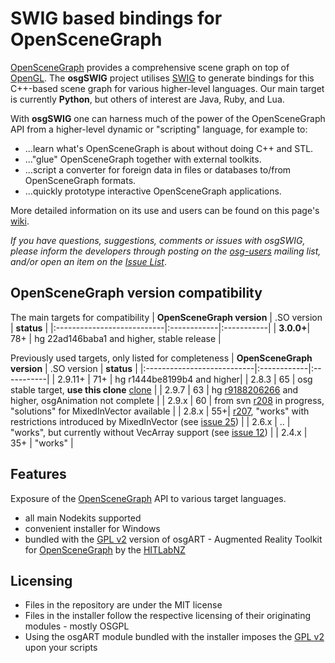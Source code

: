 # SWIG based bindings for OpenSceneGraph #

[OpenSceneGraph](http://www.openscenegraph.org) provides a comprehensive scene graph on top of [OpenGL](http://www.opengl.org/). The **osgSWIG** project utilises [SWIG](http://www.swig.org) to generate bindings for this C++-based scene graph for various higher-level languages. Our main target is currently **Python**, but others of interest are Java, Ruby,  and Lua.

With **osgSWIG** one can harness much of the power of the OpenSceneGraph API from a higher-level dynamic or "scripting" language, for example to:
  * ...learn what's OpenSceneGraph is about without doing C++ and STL.
  * ..."glue" OpenSceneGraph together with external toolkits.
  * ...script a converter for foreign data in files or databases to/from OpenSceneGraph formats.
  * ...quickly prototype interactive OpenSceneGraph applications.

More detailed information on its use and users can be found on this page's [wiki](http://code.google.com/p/osgswig/w/list).

_If you have questions, suggestions, comments or issues with osgSWIG, please inform the developers through posting on the [osg-users](http://www.openscenegraph.org/projects/osg/wiki/MailingLists) mailing list, and/or open an item on the [Issue List](http://code.google.com/p/osgswig/issues/list)_.

## OpenSceneGraph version compatibility ##
The main targets for compatibility
| **OpenSceneGraph version** | .SO version | **status** |
|:---------------------------|:------------|:-----------|
| **3.0.0+**| 78+ | hg 22ad146baba1 and higher, stable release |

Previously used targets, only listed for completeness
| **OpenSceneGraph version** | .SO version | **status** |
|:---------------------------|:------------|:-----------|
| 2.9.11+ | 71+ | hg r1444be8199b4 and higher|
| 2.8.3  | 65 | osg stable target, **use this clone** [clone](http://code.google.com/r/megamillerzoid-stable-osg/source/browse) |
| 2.9.7 | 63 | hg [r9188206266](https://code.google.com/p/osgswig/source/detail?r=9188206266) and higher, osgAnimation not complete |
| 2.9.x   | 60 | from svn [r208](https://code.google.com/p/osgswig/source/detail?r=208) in progress, "solutions" for MixedInVector available |
| 2.8.x   | 55+| [r207](https://code.google.com/p/osgswig/source/detail?r=207), "works" with restrictions introduced by MixedInVector (see [issue 25](http://code.google.com/p/osgswig/issues/detail?id=12)) |
| 2.6.x   | .. | "works", but currently without VecArray support (see [issue 12](http://code.google.com/p/osgswig/issues/detail?id=12)) |
| 2.4.x   | 35+ | "works" |

## Features ##

Exposure of the
[OpenSceneGraph](http://www.openscenegraph.org) API to various target languages.

  * all main Nodekits supported
  * convenient installer for Windows
  * bundled with the [GPL v2](http://www.gnu.org/licenses/old-licenses/gpl-2.0.html) version of osgART - Augmented Reality Toolkit for [OpenSceneGraph](http://www.openscenegraph.org) by the [HITLabNZ](http://www.hitlabnz.org)


## Licensing ##

  * Files in the repository are under the MIT license
  * Files in the installer follow the respective licensing of their originating modules - mostly OSGPL
  * Using the osgART module bundled with the installer imposes the [GPL v2](http://www.gnu.org/licenses/old-licenses/gpl-2.0.html) upon your scripts



